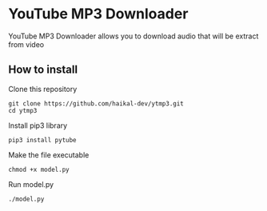# YouTube MP3 Downloader
YouTube MP3 Downloader allows you to download audio that will be extract from video

## How to install

Clone this repository
```
git clone https://github.com/haikal-dev/ytmp3.git
cd ytmp3
```

Install pip3 library
```
pip3 install pytube
```

Make the file executable
```
chmod +x model.py
```

Run model.py
```
./model.py
```
